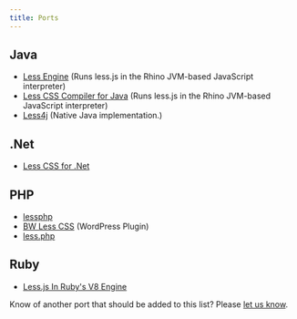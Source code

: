 ```yaml
---
title: Ports
---
```


## Java
* [Less Engine](https://github.com/Asual/lesscss-engine) (Runs less.js in the Rhino JVM-based JavaScript interpreter)
* [Less CSS Compiler for Java](https://github.com/marceloverdijk/lesscss-java) (Runs less.js in the Rhino JVM-based JavaScript interpreter)
* [Less4j](https://github.com/SomMeri/less4j) (Native Java implementation.)

## .Net
* [Less CSS for .Net](http://www.dotlesscss.org/)

## PHP
* [lessphp](http://leafo.net/lessphp/docs/)
* [BW Less CSS](http://wordpress.org/extend/plugins/bw-less-css/) (WordPress Plugin)
* [less.php](http://lessphp.gpeasy.com/)

## Ruby
* [Less.js In Ruby's V8 Engine](https://github.com/cowboyd/less.rb)

Know of another port that should be added to this list? Please [let us know](https://github.com/less/less-docs/issues/new).